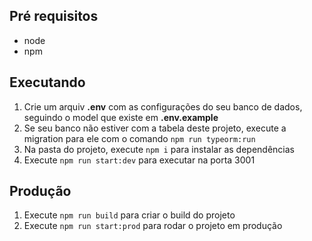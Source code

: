 ## Pré requisitos

- node
- npm

## Executando

1. Crie um arquiv **.env** com as configurações do seu banco de dados, seguindo o model que existe em **.env.example**
2. Se seu banco não estiver com a tabela deste projeto, execute a migration para ele com o comando `npm run typeorm:run`
3. Na pasta do projeto, execute `npm i` para instalar as dependências
4. Execute `npm run start:dev` para executar na porta 3001

## Produção

1. Execute `npm run build` para criar o build do projeto
2. Execute `npm run start:prod` para rodar o projeto em produção
